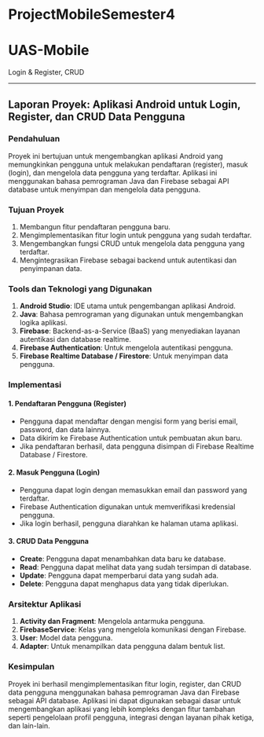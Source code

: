 # ProjectMobileSemester4

# UAS-Mobile
Login &amp; Register, CRUD

---
## Laporan Proyek: Aplikasi Android untuk Login, Register, dan CRUD Data Pengguna

### Pendahuluan
Proyek ini bertujuan untuk mengembangkan aplikasi Android yang memungkinkan pengguna untuk melakukan pendaftaran (register), masuk (login), dan mengelola data pengguna yang terdaftar. Aplikasi ini menggunakan bahasa pemrograman Java dan Firebase sebagai API database untuk menyimpan dan mengelola data pengguna.

### Tujuan Proyek
1. Membangun fitur pendaftaran pengguna baru.
2. Mengimplementasikan fitur login untuk pengguna yang sudah terdaftar.
3. Mengembangkan fungsi CRUD untuk mengelola data pengguna yang terdaftar.
4. Mengintegrasikan Firebase sebagai backend untuk autentikasi dan penyimpanan data.

### Tools dan Teknologi yang Digunakan
1. **Android Studio**: IDE utama untuk pengembangan aplikasi Android.
2. **Java**: Bahasa pemrograman yang digunakan untuk mengembangkan logika aplikasi.
3. **Firebase**: Backend-as-a-Service (BaaS) yang menyediakan layanan autentikasi dan database realtime.
4. **Firebase Authentication**: Untuk mengelola autentikasi pengguna.
5. **Firebase Realtime Database / Firestore**: Untuk menyimpan data pengguna.

### Implementasi
#### 1. Pendaftaran Pengguna (Register)
- Pengguna dapat mendaftar dengan mengisi form yang berisi email, password, dan data lainnya.
- Data dikirim ke Firebase Authentication untuk pembuatan akun baru.
- Jika pendaftaran berhasil, data pengguna disimpan di Firebase Realtime Database / Firestore.

#### 2. Masuk Pengguna (Login)
- Pengguna dapat login dengan memasukkan email dan password yang terdaftar.
- Firebase Authentication digunakan untuk memverifikasi kredensial pengguna.
- Jika login berhasil, pengguna diarahkan ke halaman utama aplikasi.

#### 3. CRUD Data Pengguna
- **Create**: Pengguna dapat menambahkan data baru ke database.
- **Read**: Pengguna dapat melihat data yang sudah tersimpan di database.
- **Update**: Pengguna dapat memperbarui data yang sudah ada.
- **Delete**: Pengguna dapat menghapus data yang tidak diperlukan.

### Arsitektur Aplikasi
1. **Activity dan Fragment**: Mengelola antarmuka pengguna.
2. **FirebaseService**: Kelas yang mengelola komunikasi dengan Firebase.
3. **User**: Model data pengguna.
4. **Adapter**: Untuk menampilkan data pengguna dalam bentuk list.

### Kesimpulan
Proyek ini berhasil mengimplementasikan fitur login, register, dan CRUD data pengguna menggunakan bahasa pemrograman Java dan Firebase sebagai API database. Aplikasi ini dapat digunakan sebagai dasar untuk mengembangkan aplikasi yang lebih kompleks dengan fitur tambahan seperti pengelolaan profil pengguna, integrasi dengan layanan pihak ketiga, dan lain-lain.
